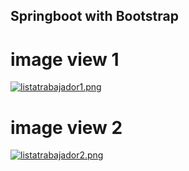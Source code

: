 ## Springboot with Bootstrap

# image view 1
[![listatrabajador1.png](https://i.postimg.cc/pdVrZHYt/listatrabajador1.png)](https://postimg.cc/QFPj8vy6)

# image view 2
[![listatrabajador2.png](https://i.postimg.cc/fWqcSHsL/listatrabajador2.png)](https://postimg.cc/6TR2DfyJ)
